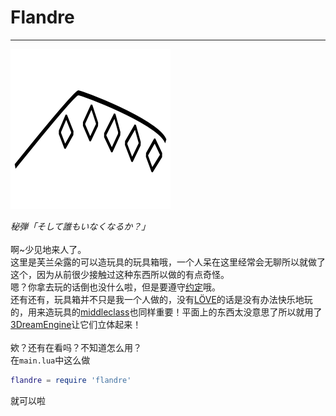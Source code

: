 # Flandre
---
![logo](flanlogo.png)

*秘弾「そして誰もいなくなるか？」*
<br> <br>
啊~少见地来人了。<br>
这里是芙兰朵露的可以造玩具的玩具箱哦，一个人呆在这里经常会无聊所以就做了这个，因为从前很少接触过这种东西所以做的有点奇怪。<br>
嗯？你拿去玩的话倒也没什么啦，但是要遵守[约定](LICENSE "啊啊实际上就是许可证啦")哦。<br>
还有还有，玩具箱并不只是我一个人做的，没有[LÖVE](https://github.com/love2d/love "驱动整个项目运行的引擎w")的话是没有办法快乐地玩的，用来造玩具的[middleclass](https://github.com/kikito/middleclass "提供Lua面向对象的库~")也同样重要！平面上的东西太没意思了所以就用了[3DreamEngine](https://github.com/3dreamengine/3DreamEngine "很awesome的3D库~")让它们立体起来！<br>
<br>
欸？还有在看吗？不知道怎么用？<br>
在`main.lua`中这么做
```lua
flandre = require 'flandre'
```
就可以啦
